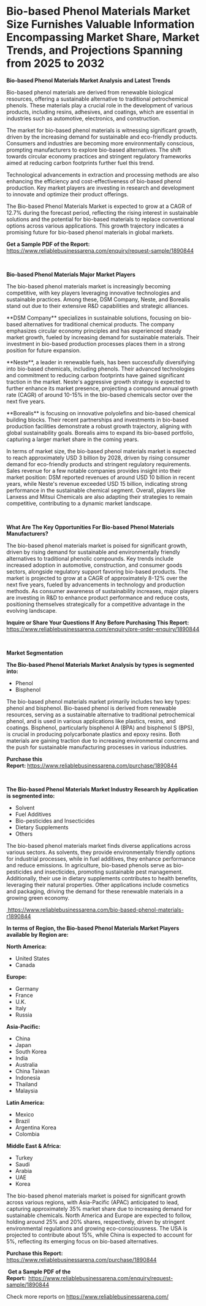 <p><h1>Bio-based Phenol Materials Market Size Furnishes Valuable Information Encompassing Market Share, Market Trends, and Projections Spanning from 2025 to 2032</h1></p><p><strong>Bio-based Phenol Materials Market Analysis and Latest Trends</strong></p>
<p><p>Bio-based phenol materials are derived from renewable biological resources, offering a sustainable alternative to traditional petrochemical phenols. These materials play a crucial role in the development of various products, including resins, adhesives, and coatings, which are essential in industries such as automotive, electronics, and construction. </p><p>The market for bio-based phenol materials is witnessing significant growth, driven by the increasing demand for sustainable and eco-friendly products. Consumers and industries are becoming more environmentally conscious, prompting manufacturers to explore bio-based alternatives. The shift towards circular economy practices and stringent regulatory frameworks aimed at reducing carbon footprints further fuel this trend.</p><p>Technological advancements in extraction and processing methods are also enhancing the efficiency and cost-effectiveness of bio-based phenol production. Key market players are investing in research and development to innovate and optimize their product offerings. </p><p>The Bio-based Phenol Materials Market is expected to grow at a CAGR of 12.7% during the forecast period, reflecting the rising interest in sustainable solutions and the potential for bio-based materials to replace conventional options across various applications. This growth trajectory indicates a promising future for bio-based phenol materials in global markets.</p></p>
<p><strong>Get a Sample PDF of the Report:&nbsp;</strong> <a href="https://www.reliablebusinessarena.com/enquiry/request-sample/1890844?utm_campaign=3261&utm_medium=2&utm_source=Github&utm_content=ia&utm_term=03042025&utm_id=bio-based-phenol-materials">https://www.reliablebusinessarena.com/enquiry/request-sample/1890844</a></p>
<p>&nbsp;</p>
<p><strong>Bio-based Phenol Materials Major Market Players</strong></p>
<p><p>The bio-based phenol materials market is increasingly becoming competitive, with key players leveraging innovative technologies and sustainable practices. Among these, DSM Company, Neste, and Borealis stand out due to their extensive R&D capabilities and strategic alliances.</p><p>**DSM Company** specializes in sustainable solutions, focusing on bio-based alternatives for traditional chemical products. The company emphasizes circular economy principles and has experienced steady market growth, fueled by increasing demand for sustainable materials. Their investment in bio-based production processes places them in a strong position for future expansion.</p><p>**Neste**, a leader in renewable fuels, has been successfully diversifying into bio-based chemicals, including phenols. Their advanced technologies and commitment to reducing carbon footprints have gained significant traction in the market. Neste's aggressive growth strategy is expected to further enhance its market presence, projecting a compound annual growth rate (CAGR) of around 10-15% in the bio-based chemicals sector over the next five years.</p><p>**Borealis** is focusing on innovative polyolefins and bio-based chemical building blocks. Their recent partnerships and investments in bio-based production facilities demonstrate a robust growth trajectory, aligning with global sustainability goals. Borealis aims to expand its bio-based portfolio, capturing a larger market share in the coming years.</p><p>In terms of market size, the bio-based phenol materials market is expected to reach approximately USD 3 billion by 2028, driven by rising consumer demand for eco-friendly products and stringent regulatory requirements. Sales revenue for a few notable companies provides insight into their market position: DSM reported revenues of around USD 10 billion in recent years, while Neste's revenue exceeded USD 15 billion, indicating strong performance in the sustainable chemical segment. Overall, players like Lanxess and Mitsui Chemicals are also adapting their strategies to remain competitive, contributing to a dynamic market landscape.</p></p>
<p>&nbsp;</p>
<p><strong>What Are The Key Opportunities For Bio-based Phenol Materials Manufacturers?</strong></p>
<p><p>The bio-based phenol materials market is poised for significant growth, driven by rising demand for sustainable and environmentally friendly alternatives to traditional phenolic compounds. Key trends include increased adoption in automotive, construction, and consumer goods sectors, alongside regulatory support favoring bio-based products. The market is projected to grow at a CAGR of approximately 8-12% over the next five years, fueled by advancements in technology and production methods. As consumer awareness of sustainability increases, major players are investing in R&D to enhance product performance and reduce costs, positioning themselves strategically for a competitive advantage in the evolving landscape.</p></p>
<p><strong>Inquire or Share Your Questions If Any Before Purchasing This Report:</strong> <a href="https://www.reliablebusinessarena.com/enquiry/pre-order-enquiry/1890844?utm_campaign=3261&utm_medium=2&utm_source=Github&utm_content=ia&utm_term=03042025&utm_id=bio-based-phenol-materials">https://www.reliablebusinessarena.com/enquiry/pre-order-enquiry/1890844</a></p>
<p>&nbsp;</p>
<p><strong>Market Segmentation</strong></p>
<p><strong>The Bio-based Phenol Materials Market Analysis by types is segmented into:</strong></p>
<p><ul><li>Phenol</li><li>Bisphenol</li></ul></p>
<p><p>The bio-based phenol materials market primarily includes two key types: phenol and bisphenol. Bio-based phenol is derived from renewable resources, serving as a sustainable alternative to traditional petrochemical phenol, and is used in various applications like plastics, resins, and coatings. Bisphenol, particularly bisphenol A (BPA) and bisphenol S (BPS), is crucial in producing polycarbonate plastics and epoxy resins. Both materials are gaining traction due to increasing environmental concerns and the push for sustainable manufacturing processes in various industries.</p></p>
<p><strong>Purchase this Report:&nbsp;</strong><a href="https://www.reliablebusinessarena.com/purchase/1890844?utm_campaign=3261&utm_medium=2&utm_source=Github&utm_content=ia&utm_term=03042025&utm_id=bio-based-phenol-materials">https://www.reliablebusinessarena.com/purchase/1890844</a></p>
<p>&nbsp;</p>
<p><strong>The Bio-based Phenol Materials Market Industry Research by Application is segmented into:</strong></p>
<p><ul><li>Solvent</li><li>Fuel Additives</li><li>Bio-pesticides and Insecticides</li><li>Dietary Supplements</li><li>Others</li></ul></p>
<p><p>The bio-based phenol materials market finds diverse applications across various sectors. As solvents, they provide environmentally friendly options for industrial processes, while in fuel additives, they enhance performance and reduce emissions. In agriculture, bio-based phenols serve as bio-pesticides and insecticides, promoting sustainable pest management. Additionally, their use in dietary supplements contributes to health benefits, leveraging their natural properties. Other applications include cosmetics and packaging, driving the demand for these renewable materials in a growing green economy.</p></p>
<p><a href="https://www.reliablebusinessarena.com/bio-based-phenol-materials-r1890844?utm_campaign=3261&utm_medium=2&utm_source=Github&utm_content=ia&utm_term=03042025&utm_id=bio-based-phenol-materials">&nbsp;https://www.reliablebusinessarena.com/bio-based-phenol-materials-r1890844</a></p>
<p><strong>In terms of Region, the Bio-based Phenol Materials Market Players available by Region are:</strong></p>
<p>
    <p> <strong> North America: </strong>
        <ul>
            <li>United States</li>
            <li>Canada</li>
        </ul>
        </p> 
    <p> <strong> Europe: </strong>
        <ul>
            <li>Germany</li>
            <li>France</li>
            <li>U.K.</li>
            <li>Italy</li>
            <li>Russia</li>
        </ul>
        </p> 
    <p> <strong> Asia-Pacific: </strong>
        <ul>
            <li>China</li>
            <li>Japan</li>
            <li>South Korea</li>
            <li>India</li>
            <li>Australia</li>
            <li>China Taiwan</li>
            <li>Indonesia</li>
            <li>Thailand</li>
            <li>Malaysia</li>
        </ul>
        </p> 
    <p> <strong> Latin America: </strong>
        <ul>
            <li>Mexico</li>
            <li>Brazil</li>
            <li>Argentina Korea</li>
            <li>Colombia</li>
        </ul>
        </p> 
    <p> <strong> Middle East & Africa: </strong>
        <ul>
            <li>Turkey</li>
            <li>Saudi</li>
            <li>Arabia</li>
            <li>UAE</li>
            <li>Korea</li>
        </ul>
    </p>
    </p>
<p><p>The bio-based phenol materials market is poised for significant growth across various regions, with Asia-Pacific (APAC) anticipated to lead, capturing approximately 35% market share due to increasing demand for sustainable chemicals. North America and Europe are expected to follow, holding around 25% and 20% shares, respectively, driven by stringent environmental regulations and growing eco-consciousness. The USA is projected to contribute about 15%, while China is expected to account for 5%, reflecting its emerging focus on bio-based alternatives.</p></p>
<p><strong>Purchase this Report: </strong><a href="https://www.reliablebusinessarena.com/purchase/1890844?utm_campaign=3261&utm_medium=2&utm_source=Github&utm_content=ia&utm_term=03042025&utm_id=bio-based-phenol-materials">https://www.reliablebusinessarena.com/purchase/1890844</a></p>
<p>&nbsp;<strong>Get a Sample PDF of the Report:&nbsp;&nbsp;</strong><a href="https://www.reliablebusinessarena.com/enquiry/request-sample/1890844?utm_campaign=3261&utm_medium=2&utm_source=Github&utm_content=ia&utm_term=03042025&utm_id=bio-based-phenol-materials">https://www.reliablebusinessarena.com/enquiry/request-sample/1890844</a></p>
<p><strong></strong></p>
<p>Check more reports on <a href="https://www.reliablebusinessarena.com/?utm_campaign=3261&utm_medium=2&utm_source=Github&utm_content=ia&utm_term=03042025&utm_id=bio-based-phenol-materials">https://www.reliablebusinessarena.com/</a></p>
